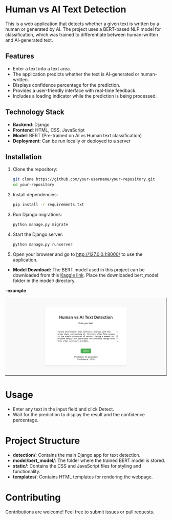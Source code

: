 # Human vs AI Text Detection

This is a web application that detects whether a given text is written by a human or generated by AI. The project uses a BERT-based NLP model for classification, which was trained to differentiate between human-written and AI-generated text.

## Features

- Enter a text into a text area.
- The application predicts whether the text is AI-generated or human-written.
- Displays confidence percentage for the prediction.
- Provides a user-friendly interface with real-time feedback.
- Includes a loading indicator while the prediction is being processed.

## Technology Stack

- **Backend**: Django
- **Frontend**: HTML, CSS, JavaScript
- **Model**: BERT (Pre-trained on AI vs Human text classification)
- **Deployment**: Can be run locally or deployed to a server

## Installation

1. Clone the repository:

   ```bash
   git clone https://github.com/your-username/your-repository.git
   cd your-repository
   ```
2. Install dependencies:
   ```bash
   pip install -r requirements.txt
   ```
3. Run Django migrations:
   ```bash
   python manage.py migrate
   ```
4. Start the Django server:
   ```bash
   python manage.py runserver
   ```
5. Open your browser and go to http://127.0.0.1:8000/ to use the application.

- **Model Download:** The BERT model used in this project can be downloaded from this [Kaggle link](https://www.kaggle.com/code/betismeddhia/human-vs-ai-text-detection-with-advanced-nlp/output). Place the downloaded bert_model folder in the model/ directory.

-**example**

![alt text](example.png)

# Usage
- Enter any text in the input field and click Detect.
- Wait for the prediction to display the result and the confidence percentage.
# Project Structure
- **detection/**: Contains the main Django app for text detection.
- **model/bert_model/**: The folder where the trained BERT model is stored.
- **static/**: Contains the CSS and JavaScript files for styling and functionality.
- **templates/**: Contains HTML templates for rendering the webpage.
# Contributing
Contributions are welcome! Feel free to submit issues or pull requests.